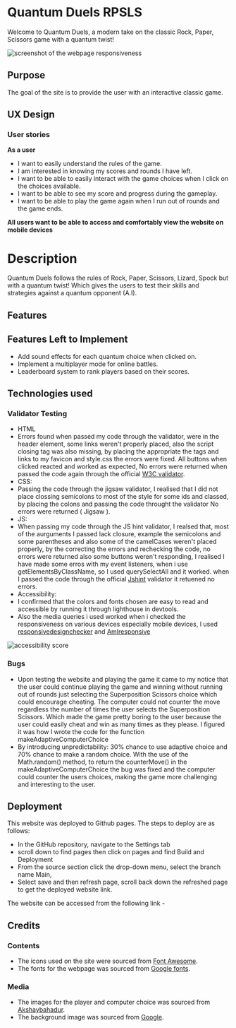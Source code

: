 # Quantum Duels RPSLS

Welcome to Quantum Duels, a modern take on the classic Rock, Paper, Scissors game with a quantum twist!

![screenshot of the webpage responsiveness](assets/images/gold-coasts-mockup.png)

## Purpose

The goal of the site is to provide the user with an interactive classic game.

## UX Design

### User stories

**As a user**

- I want to easily understand the rules of the game.
- I am interested in knowing my scores and rounds I have left.
- I want to be able to easily interact with the game choices when I click on the choices available.
- I want to be able to see my score and progress during the gameplay.
- I want to be able to play the game again when I run out of rounds and the game ends.

**All users want to be able to access and comfortably view the website on mobile devices**

# Description

Quantum Duels follows the rules of Rock, Paper, Scissors, Lizard, Spock but with a quantum twist! Which gives the users to test their skills and strategies against a quantum opponent (A.I).

## Features

## Features Left to Implement

- Add sound effects for each quantum choice when clicked on.
- Implement a multiplayer mode for online battles.
- Leaderboard system to rank players based on their scores.

## Technologies used

### Validator Testing

- HTML
-  Errors found when passed my code through the validator, were in the header element, some links weren't properly placed, also the script closing tag was also missing, by placing the appropriate the tags and links to my favicon and style.css the errors were fixed. All buttons when clicked reacted and worked as expected, No errors were returned when passed the code again through the official [W3C validator](https://validator.w3.org/).
- CSS:
- Passing the code through the jigsaw validator, I realised that I did not place clossing semicolons to most of the style for some ids and classed, by placing the colons and passing the code throught the validator No errors were returned ( Jigsaw ).
- JS: 
- When passing my code through the JS hint validator, I realsed that, most of the aurguments I passed lack closure, example the semicolons and some parentheses and also some of the camelCases weren't placed properly, by the correcting the errors and rechecking the code, no errors were returned also some buttons weren't responding, I realised I have made some erros with my event listeners, when i use getElementsByClassName, so I used querySelectAll and it worked. when I passed the code through the official [Jshint](https://jshint.com/) validator it retuened no errors.
- Accessibility: 
- I confirmed that the colors and fonts chosen are easy to read and accessible by running it through lighthouse in devtools.
- Also the media queries i used worked when i checked the responsiveness on various devices especially mobile devices, I used [responsivedesignchecker](https://responsivedesignchecker.com/) and [AmIresponsive](https://ui.dev/amiresponsive?/)

![accessibility score](assets/images/lighthouse.png)

### Bugs

- Upon testing the website and playing the game it came to my notice that the user could continue playing the game and winning without running out of rounds just selecting the Superposition Scissors choice which could encourage cheating. The computer could not counter the move regardless the number of times the user selects the Superposition Scissors. Which made the game pretty boring to the user because the user could easily cheat and win as many times as they please. I figured it was how I wrote the code for the function makeAdaptiveComputerChoice
- By introducing unpredictability: 30% chance to use adaptive choice and 70% chance to make a random choice. With the use of the Math.random() method, to return the counterMove() in the makeAdaptiveComputerChoice the bug was fixed and the computer could counter the users choices, making the game more challenging and interesting to the user.

## Deployment

This website was deployed to Github pages. The steps to deploy are as follows:

- In the GitHub repository, navigate to the Settings tab
- scroll down to find pages then click on pages and find Build and Deployment
- From the source section click the drop-down menu, select the branch name Main,
- Select save and then refresh page, scroll back down the refreshed page to get the deployed website link.

The website can be accessed from the following link - []()

## Credits

### Contents

- The icons used on the site were sourced from [Font Awesome](https://fontawesome.com/).
- The fonts for the webpage was sourced from [Google fonts](https://fonts.google.com/).

### Media

- The images for the player and computer choice was sourced from [Akshaybahadur](https://www.akshaybahadur.com/post/rock-paper-scissors-lizard-spock).
- The background image was sourced from [Google](https://google.com/).
